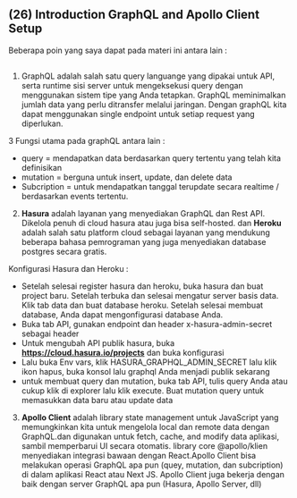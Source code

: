 ## (26) Introduction GraphQL and Apollo Client Setup

Beberapa poin yang saya dapat pada materi ini antara lain : 

##

1. GraphQL adalah salah satu query languange yang dipakai untuk API, serta runtime sisi server untuk mengeksekusi query dengan menggunakan sistem tipe yang Anda tetapkan. GraphQL meminimalkan jumlah data yang perlu ditransfer melalui jaringan. Dengan graphQL kita dapat menggunakan single endpoint untuk setiap request yang diperlukan.

3 Fungsi utama pada graphQL antara lain :
- query = mendapatkan data berdasarkan query tertentu yang telah kita definisikan
- mutation = berguna untuk insert, update, dan delete data
- Subcription = untuk mendapatkan tanggal terupdate secara realtime / berdasarkan events tertentu.

2. **Hasura** adalah layanan yang menyediakan GraphQL dan Rest API. Dikelola penuh di cloud hasura atau juga bisa self-hosted. dan **Heroku** adalah salah satu platform cloud sebagai layanan yang mendukung beberapa bahasa pemrograman yang juga menyediakan database postgres secara gratis.

Konfigurasi Hasura dan Heroku :
- Setelah selesai register hasura dan heroku, buka hasura dan buat project baru. Setelah terbuka dan selesai mengatur server basis data. Klik tab data dan buat database heroku. Setelah selesai membuat database, Anda dapat mengonfigurasi database Anda.
- Buka tab API, gunakan endpoint dan header x-hasura-admin-secret sebagai header
- Untuk mengubah API publik hasura, buka **https://cloud.hasura.io/projects** dan buka konfigurasi
- Lalu buka Env vars, klik HASURA_GRAPHQL_ADMIN_SECRET lalu klik ikon hapus, buka konsol lalu graphql Anda menjadi publik sekarang
- untuk membuat query dan mutation, buka tab API, tulis query Anda atau cukup klik di explorer lalu klik execute. Buat mutation query untuk memasukkan data baru atau update data

3. **Apollo Client** adalah library state management untuk JavaScript yang memungkinkan kita untuk mengelola local dan remote data dengan GraphQL.dan digunakan untuk fetch, cache, and modify data aplikasi, sambil memperbarui UI secara otomatis. library core @apollo/klien menyediakan integrasi bawaan dengan React.Apollo Client bisa melakukan operasi GraphQL apa pun (quey, mutation, dan subcription) di dalam aplikasi React atau Next JS. Apollo Client juga bekerja dengan baik dengan server GraphQL apa pun (Hasura, Apollo Server, dll)